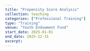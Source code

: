 ```yaml
---
title: "Propensity Score Analysis"
collection: teaching
categories: ["Professional Training"]
type: "Training"
venue: "Youth Endowment Fund"
start_date: 2025-01-01
end_date: 2025-12-31
excerpt:
---
```


